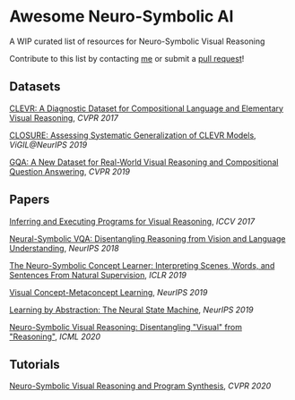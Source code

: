 # Awesome Neuro-Symbolic AI
A WIP curated list of resources for Neuro-Symbolic Visual Reasoning 

Contribute to this list by contacting [me](https://anisha2102.github.io/) or submit a [pull request](https://github.com/anisha2102/awesome-neuro-symbolic-ai/pulls)!

## Datasets

[CLEVR: A Diagnostic Dataset for Compositional Language and Elementary Visual Reasoning](https://arxiv.org/abs/1612.06890), _CVPR 2017_

[CLOSURE: Assessing Systematic Generalization of CLEVR Models](https://arxiv.org/abs/1912.05783), _ViGIL@NeurIPS 2019_

[GQA: A New Dataset for Real-World Visual Reasoning and Compositional Question Answering](https://arxiv.org/abs/1902.09506), _CVPR 2019_


## Papers

[Inferring and Executing Programs for Visual Reasoning](https://arxiv.org/abs/1705.03633), _ICCV 2017_

[Neural-Symbolic VQA: Disentangling Reasoning from Vision and Language Understanding](https://arxiv.org/abs/1810.02338), _NeurIPS 2018_

[The Neuro-Symbolic Concept Learner: Interpreting Scenes, Words, and Sentences From Natural Supervision](https://arxiv.org/abs/1904.12584), _ICLR 2019_

[Visual Concept-Metaconcept Learning](https://arxiv.org/abs/2002.01464), _NeurIPS 2019_

[Learning by Abstraction: The Neural State Machine](https://arxiv.org/abs/1907.03950), _NeurIPS 2019_

[Neuro-Symbolic Visual Reasoning: Disentangling "Visual" from "Reasoning"](https://arxiv.org/abs/2006.11524), _ICML 2020_


## Tutorials

[Neuro-Symbolic Visual Reasoning and Program Synthesis](http://nscv.csail.mit.edu/), _CVPR 2020_

